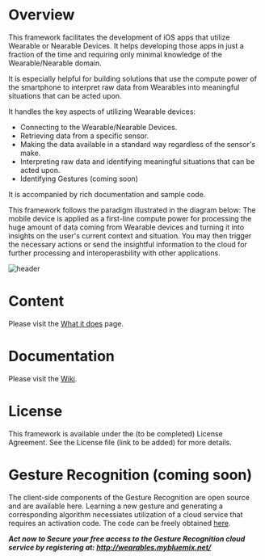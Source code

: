 # Overview
This framework facilitates the development of iOS apps that utilize Wearable or Nearable Devices. It helps developing those apps in just a fraction of the time and requiring only minimal knowledge of the Wearable/Nearable domain.

It is especially helpful for building solutions that use the compute power of the smartphone to interpret raw data from Wearables into meaningful situations that can be acted upon.

It handles the key aspects of utilizing Wearable devices:
- Connecting to the Wearable/Nearable Devices.
- Retrieving data from a specific sensor.
- Making the data available in a standard way regardless of the sensor's make.
- Interpreting raw data and identifying meaningful situations that can be acted upon.
- Identifying Gestures (coming soon)

It is accompanied by rich documentation and sample code.

This framework follows the paradigm illustrated in the diagram below: 
The mobile device is applied as a first-line compute power for processing the huge amount of data coming from Wearable devices and turning it into insights on the user's current context and situation. You may then trigger the necessary actions or send the insightful information to the cloud for further processing and interoperasbility with other applications.

![header](https://cloud.githubusercontent.com/assets/16938963/12744518/6b4d7b82-c99d-11e5-9a1c-8867a2dc4179.png)


# Content
Please visit the [What it does](https://github.com/ibm-wearables-sdk-for-mobile/ios/wiki/What-it-does) page.

# Documentation
Please visit the [Wiki](https://github.com/ibm-wearables-sdk-for-mobile/ios/wiki).

# License
This framework is available under the (to be completed) License Agreement. See the License file (link to be added) for more details.

# Gesture Recognition (coming soon)
The client-side components of the Gesture Recognition are open source and are available here. Learning a new gesture and generating a corresponding algorithm necessiates utilization of a cloud service that requires an activation code. The code can be freely obtained [here](http://wearables.mybluemix.net/).


***Act now to Secure your free access to the Gesture Recognition cloud service by registering at: http://wearables.mybluemix.net/*** 

